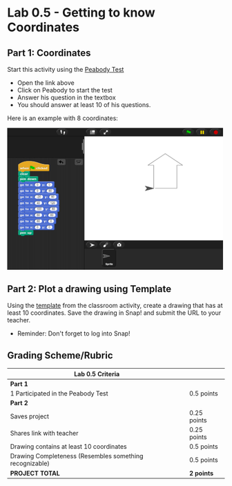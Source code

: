 # Lab 0.5 - Getting to know Coordinates

## Part 1: Coordinates

Start this activity using the [Peabody Test](https://snap.berkeley.edu/snap/snap.html#present:Username=georgesb&ProjectName=coordinatesTest&editMode&noRun)
* Open the link above
* Click on Peabody to start the test
* Answer his question in the textbox
* You should answer at least 10 of his questions.

Here is an example with 8 coordinates:

<img width="500" src="SnapCoordinateExample.png" />


## Part 2: Plot a drawing using Template

Using the [template](https://snap.berkeley.edu/snap/snap.html#present:Username=aspiece%40gmail.com&ProjectName=Snap%20Coordinate%20System%20Intro) from the classroom activity, create a drawing that has at least 10 coordinates. Save the drawing in Snap! and submit the URL to your teacher.
* Reminder: Don't forget to log into Snap!






## Grading Scheme/Rubric

| **Lab 0.5 Criteria**                                          |                |
| ------------------------------------------------------------- | -------------- |
| **Part 1**                                                        |  |
| 1 Participated in the Peabody Test                            | 0.5 points     |
| **Part 2**                                                        |                |
| Saves project                                                 | 0.25 points    |
| Shares link with teacher                                      | 0.25 points    |
| Drawing contains at least 10 coordinates                      | 0.5 points     |
| Drawing Completeness (Resembles something recognizable)       | 0.5 points     |
| **PROJECT TOTAL**                                             | **2 points**   |
